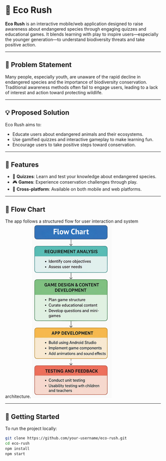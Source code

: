 # 🌿 Eco Rush

**Eco Rush** is an interactive mobile/web application designed to raise awareness about endangered species through engaging quizzes and educational games. It blends learning with play to inspire users—especially the younger generation—to understand biodiversity threats and take positive action.

---

## 🚨 Problem Statement

Many people, especially youth, are unaware of the rapid decline in endangered species and the importance of biodiversity conservation. Traditional awareness methods often fail to engage users, leading to a lack of interest and action toward protecting wildlife.

---

## 💡 Proposed Solution

Eco Rush aims to:
- Educate users about endangered animals and their ecosystems.
- Use gamified quizzes and interactive gameplay to make learning fun.
- Encourage users to take positive steps toward conservation.

---

## 🧩 Features

- 🧠 **Quizzes**: Learn and test your knowledge about endangered species.
- 🎮 **Games**: Experience conservation challenges through play.
- 📱 **Cross-platform**: Available on both mobile and web platforms.

---


## 🔄 Flow Chart

The app follows a structured flow for user interaction and system architecture. 
![Flowchart](https://github.com/Harsh63870/ECO_rush/raw/main/images/Screenshot%202025-10-20%20114956.png)

---

## 🚀 Getting Started

To run the project locally:

```bash
git clone https://github.com/your-username/eco-rush.git
cd eco-rush
npm install
npm start
